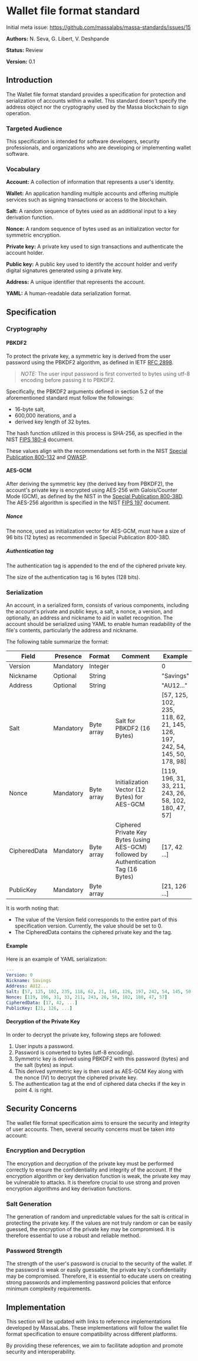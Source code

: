 # Wallet file format standard

Initial meta issue: <https://github.com/massalabs/massa-standards/issues/15>

**Authors:** N. Seva, G. Libert, V. Deshpande

**Status:** Review

**Version:** 0.1

## Introduction

The Wallet file format standard provides a specification for protection and serialization of accounts within a wallet. This standard doesn't specify the address object nor the cryptography used by the Massa blockchain to sign operation.

### Targeted Audience

This specification is intended for software developers, security professionals, and organizations who are developing or implementing wallet software.

### Vocabulary

**Account:** A collection of information that represents a user's identity.

**Wallet:** An application handling multiple accounts and offering multiple services such as signing transactions or access to the blockchain.

**Salt:** A random sequence of bytes used as an additional input to a key derivation function.

**Nonce:** A random sequence of bytes used as an initialization vector for symmetric encryption.

**Private key:** A private key used to sign transactions and authenticate the account holder.

**Public key:** A public key used to identify the account holder and verify digital signatures generated using a private key.

**Address:** A unique identifier that represents the account.

**YAML:** A human-readable data serialization format.

## Specification

### Cryptography

#### PBKDF2

To protect the private key, a symmetric key is derived from the user password using the PBKDF2 algorithm, as defined in IETF [RFC 2898](https://www.ietf.org/rfc/rfc2898.txt).

> _NOTE:_ The user input password is first converted to bytes using utf-8 encoding before passing it to PBKDF2.

Specifically, the PBKDF2 arguments defined in section 5.2 of the aforementioned standard must follow the followings:

- 16-byte salt,
- 600,000 iterations, and a
- derived key length of 32 bytes.

The hash function utilized in this process is SHA-256, as specified in the NIST [FIPS 180-4](https://nvlpubs.nist.gov/nistpubs/FIPS/NIST.FIPS.180-4.pdf) document.

These values align with the recommendations set forth in the NIST [Special Publication 800-132](https://nvlpubs.nist.gov/nistpubs/Legacy/SP/nistspecialpublication800-132.pdf)
and [OWASP](https://cheatsheetseries.owasp.org/cheatsheets/Password_Storage_Cheat_Sheet.html#pbkdf2). 

#### AES-GCM

After deriving the symmetric key (the derived key from PBKDF2), the account's private key is encrypted using AES-256 with Galois/Counter Mode (GCM), as defined by the NIST in the [Special Publication 800-38D](https://nvlpubs.nist.gov/nistpubs/legacy/sp/nistspecialpublication800-38d.pdf). The AES-256 algorithm is specified in the NIST [FIPS 197](https://nvlpubs.nist.gov/nistpubs/fips/nist.fips.197.pdf) document.

##### Nonce
The nonce, used as initialization vector for AES-GCM, must have a size of 96 bits (12 bytes) as recommended in Special Publication 800-38D.

##### Authentication tag

The authentication tag is appended to the end of the ciphered private key.

The size of the authentication tag is 16 bytes (128 bits).

### Serialization

An account, in a serialized form, consists of various components, including the account's private and public keys, a salt, a nonce, a version, and optionally, an address and nickname to aid in wallet recognition.
The account should be serialized using YAML to enable human readability of the file's contents, particularly the address and nickname.

The following table summarize the format:

| Field | Presence | Format | Comment | Example |
| ----- | -------- | ------ | ------- | ------- |
| Version | Mandatory | Integer || 0 |
| Nickname | Optional | String || "Savings" |
| Address | Optional | String || "AU12..." |
| Salt | Mandatory | Byte array | Salt for PBKDF2 (16 Bytes) | [57, 125, 102, 235, 118, 62, 21, 145, 126, 197, 242, 54, 145, 50, 178, 98] |
| Nonce | Mandatory | Byte array | Initialization Vector (12 Bytes) for AES-GCM | [119, 196, 31, 33, 211, 243, 26, 58, 102, 180, 47, 57] |
| CipheredData | Mandatory | Byte array | Ciphered Private Key Bytes (using AES-GCM) followed by Authentication Tag (16 Bytes) | [17, 42 ...] |
| PublicKey | Mandatory | Byte array || [21, 126 ...] |

It is worth noting that:

- The value of the Version field corresponds to the entire part of this specification version. Currently, the value should be set to 0.
- The CipheredData contains the ciphered private key and the tag.

#### Example

Here is an example of YAML serialization:

```yaml
---
Version: 0
Nickname: Savings
Address: AU12...
Salt: [57, 125, 102, 235, 118, 62, 21, 145, 126, 197, 242, 54, 145, 50, 178, 98]
Nonce: [119, 196, 31, 33, 211, 243, 26, 58, 102, 180, 47, 57]
CipheredData: [17, 42, ...]
PublicKey: [21, 126, ...]
```
#### Decryption of the Private Key

In order to decrypt the private key, following steps are followed:
1. User inputs a password.
2. Password is converted to bytes (utf-8 encoding).
3. Symmetric key is derived using PBKDF2 with this password (bytes) and the salt (bytes) as input.
4. This derived symmetric key is then used as AES-GCM Key along with the nonce (IV) to decrypt the ciphered private key.
5. The authentication tag at the end of ciphered data checks if the key in point 4. is right.

## Security Concerns

The wallet file format specification aims to ensure the security and integrity of user accounts. Then, several security concerns must be taken into account:

### Encryption and Decryption

The encryption and decryption of the private key must be performed correctly to ensure the confidentiality and integrity of the account. If the encryption algorithm or key derivation function is weak, the private key may be vulnerable to attacks. It is therefore crucial to use strong and proven encryption algorithms and key derivation functions.

### Salt Generation

The generation of random and unpredictable values for the salt is critical in protecting the private key. If the values are not truly random or can be easily guessed, the encryption of the private key may be compromised. It is therefore essential to use a robust and reliable method.

### Password Strength

The strength of the user's password is crucial to the security of the wallet. If the password is weak or easily guessable, the private key's confidentiality may be compromised. Therefore, it is essential to educate users on creating strong passwords and implementing password policies that enforce minimum complexity requirements.

## Implementation

This section will be updated with links to reference implementations developed by MassaLabs.
These implementations will follow the wallet file format specification to ensure compatibility across different platforms.

By providing these references, we aim to facilitate adoption and promote security and interoperability.
